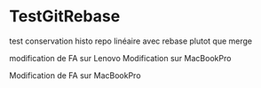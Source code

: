 # TestGitRebase

test conservation histo repo linéaire avec rebase plutot que merge

modification de FA sur Lenovo
Modification sur MacBookPro

Modification de FA sur MacBookPro
